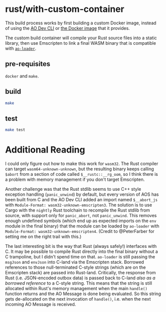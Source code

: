 # rust/with-custom-container

This build process works by first building a custom Docker image, instead of using the [AO Dev CLI](https://github.com/permaweb/ao/tree/main/dev-cli#readme) or [the Docker image](https://hub.docker.com/r/p3rmaw3b/ao/tags) that it provides.

The custom build container will compile your Rust source files into a static library, then use Emscripten to link a final WASM binary that is compatible with [`ao-loader`](https://www.npmjs.com/package/@permaweb/ao-loader).

## pre-requisites

`docker` and `make`.

## build

```sh
make
```

## test

```sh
make test
```

# Additional Reading

I could only figure out how to make this work for `wasm32`. The Rust compiler can target `wasm64-unknown-unknown`, but the resulting binary keeps calling `$abort` from a section of code called `$__rustc::__rg_oom`, so I think there is a problem with memory management if you don't target Emscripten.

Another challenge was that the Rust stdlib seems to use C++ style exception handling (`panic_unwind`) by default, but every version of AOS has been built from C and the AO Dev CLI added an import named `$__abort_js` with `Module-Format: wasm32-unknown-emscripten3`. The solution is to use Cargo with the `nightly` Rust toolchain to recompile the Rust stdlib from source, with support only for `panic_abort`, not `panic_unwind`. This removes enough undefined symbols (which end up as expected imports on the `env` module in the final binary) that the module can be loaded by `ao-loader` with `Module-Format: wasm32-unknown-emscripten4`. (Credit to @PeterFarber for setting me on the right trail with this.)

The last interesting bit is the way that Rust (always safely!) interfaces with C. It may be possible to compile Rust directly into the final binary without a C trampoline, but I didn't spend time on that. `ao-loader` is still passing the `msgJson` and `envJson` into C-land via the Emscripten stack. Borrowed references to those null-terminated C-style strings (which are on the Emscripten stack) are passed into Rust-land. Critically, the response from Rust (i.e. JSON-encoded outbox data) is passed back to C-land _also as a borrowed reference_ to a C-style string. This means that the string is still allocated within Rust's memory management when the main `handle()` function returns and the AO Message is done being evaluated. So this string gets de-allocated on the next invocation of `handle()`, i.e. when the next incoming AO Message is received.
